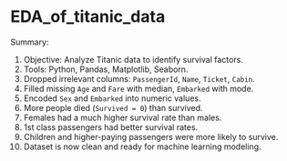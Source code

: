 # EDA_of_titanic_data
Summary:
1. Objective: Analyze Titanic data to identify survival factors.
2. Tools: Python, Pandas, Matplotlib, Seaborn.
3. Dropped irrelevant columns: `PassengerId`, `Name`, `Ticket`, `Cabin`.
4. Filled missing `Age` and `Fare` with median, `Embarked` with mode.
5. Encoded `Sex` and `Embarked` into numeric values.
6. More people died (`Survived = 0`) than survived.
7. Females had a much higher survival rate than males.
8. 1st class passengers had better survival rates.
9. Children and higher-paying passengers were more likely to survive.
10. Dataset is now clean and ready for machine learning modeling.

